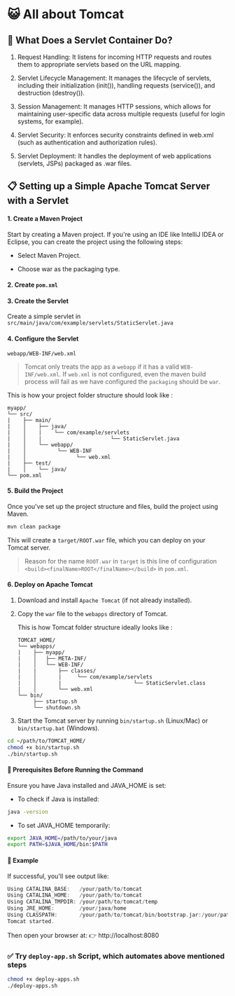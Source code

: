 # :smiley_cat: All about Tomcat

## :black_square_button: What Does a Servlet Container Do?
1. Request Handling: It listens for incoming HTTP requests and routes them to appropriate servlets based on the URL mapping.

2. Servlet Lifecycle Management: It manages the lifecycle of servlets, including their initialization (init()), handling requests (service()), and destruction (destroy()).

3. Session Management: It manages HTTP sessions, which allows for maintaining user-specific data across multiple requests (useful for login systems, for example).

4. Servlet Security: It enforces security constraints defined in web.xml (such as authentication and authorization rules).

5. Servlet Deployment: It handles the deployment of web applications (servlets, JSPs) packaged as .war files.

## :clipboard: Setting up a Simple Apache Tomcat Server with a Servlet

#### 1. Create a Maven Project
Start by creating a Maven project. If you're using an IDE like IntelliJ IDEA or Eclipse, you can create the project using the following steps:

* Select Maven Project.

* Choose war as the packaging type.


#### 2. Create `pom.xml`

#### 3. Create the Servlet
Create a simple servlet in `src/main/java/com/example/servlets/StaticServlet.java`

#### 4. Configure the Servlet 
`webapp/WEB-INF/web.xml`

> Tomcat only treats the app as a `webapp` if it has a valid `WEB-INF/web.xml`. If `web.xml` is not configured, even the maven build process will fail as we have configured the `packaging` should be `war`.

This is how your project folder structure should look like :

```pgsql
myapp/
└── src/
|    ├── main/
|    │    ├── java/
|    │    |    └── com/example/servlets
|    │    |                      └── StaticServlet.java
|    │    └── webapp/
|    │          └── WEB-INF
|    │                └── web.xml
|    ├── test/
|    │    └── java/
└── pom.xml
```

#### 5. Build the Project

Once you've set up the project structure and files, build the project using Maven.

```bash
mvn clean package
```

This will create a `target/ROOT.war` file, which you can deploy on your Tomcat server.

> Reason for the name `ROOT.war` in `target` is this line of configuration `<build><finalName>ROOT</finalName></build>` in `pom.xml`.

#### 6. Deploy on Apache Tomcat

1. Download and install `Apache Tomcat` (if not already installed).
2. Copy the `war` file to the `webapps` directory of Tomcat.
   
    This is how Tomcat folder structure ideally looks like :

    ```pgsql
    TOMCAT_HOME/
    └── webapps/
    |    ├── myapp/
    |    │   ├── META-INF/
    |    │   └── WEB-INF/
    |    |       ├── classes/
    |    │       |     └── com/example/servlets
    |    │       |                       └── StaticServlet.class
    |    │       └── web.xml
    └── bin/
         ├── startup.sh
         └── shutdown.sh
    ```
3. Start the Tomcat server by running `bin/startup.sh` (Linux/Mac) or `bin/startup.bat` (Windows).

```bash
cd ~/path/to/TOMCAT_HOME/
chmod +x bin/startup.sh
./bin/startup.sh
```

#### 🔧 Prerequisites Before Running the Command

Ensure you have Java installed and JAVA_HOME is set:

* To check if Java is installed:

```bash
java -version
```

* To set JAVA_HOME temporarily:

```bash
export JAVA_HOME=/path/to/your/java
export PATH=$JAVA_HOME/bin:$PATH
```

#### 📌 Example

If successful, you'll see output like:

```swift
Using CATALINA_BASE:   /your/path/to/tomcat
Using CATALINA_HOME:   /your/path/to/tomcat
Using CATALINA_TMPDIR: /your/path/to/tomcat/temp
Using JRE_HOME:        /your/java/home
Using CLASSPATH:       /your/path/to/tomcat/bin/bootstrap.jar:/your/path/to/tomcat/bin/tomcat-juli.jar
Tomcat started.
```

Then open your browser at:
👉 http://localhost:8080


### :white_check_mark: Try `deploy-app.sh` Script, which automates above mentioned steps

```bash
chmod +x deploy-apps.sh
./deploy-apps.sh
```